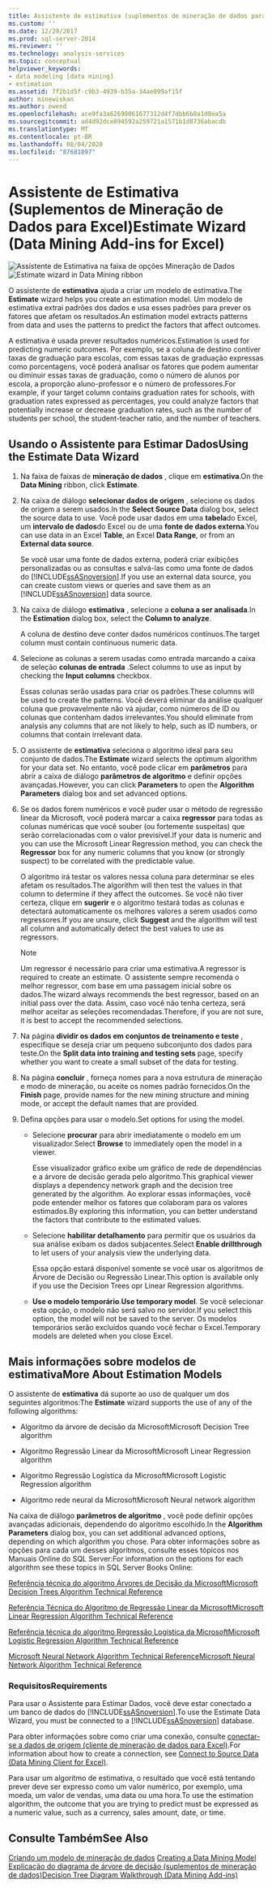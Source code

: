 ```yaml
---
title: Assistente de estimativa (suplementos de mineração de dados para Excel) | Microsoft Docs
ms.custom: ''
ms.date: 12/29/2017
ms.prod: sql-server-2014
ms.reviewer: ''
ms.technology: analysis-services
ms.topic: conceptual
helpviewer_keywords:
- data modeling [data mining]
- estimation
ms.assetid: 7f2b1d5f-c9b3-4939-b35a-34ae099af15f
author: minewiskan
ms.author: owend
ms.openlocfilehash: ace9fa3a62690061677312d4f7dbb6b8a1d0ea5a
ms.sourcegitcommit: ad4d92dce894592a259721a1571b1d8736abacdb
ms.translationtype: MT
ms.contentlocale: pt-BR
ms.lasthandoff: 08/04/2020
ms.locfileid: "87681897"
---
```

# <a name="estimate-wizard-data-mining-add-ins-for-excel"></a><span data-ttu-id="82ff6-102">Assistente de Estimativa (Suplementos de Mineração de Dados para Excel)</span><span class="sxs-lookup"><span data-stu-id="82ff6-102">Estimate Wizard (Data Mining Add-ins for Excel)</span></span>
  <span data-ttu-id="82ff6-103">![Assistente de Estimativa na faixa de opções Mineração de Dados](media/dmc-estimate.gif "Assistente de Estimativa na faixa de opções Mineração de Dados")</span><span class="sxs-lookup"><span data-stu-id="82ff6-103">![Estimate wizard in Data Mining ribbon](media/dmc-estimate.gif "Estimate wizard in Data Mining ribbon")</span></span>  
  
 <span data-ttu-id="82ff6-104">O assistente de **estimativa** ajuda a criar um modelo de estimativa.</span><span class="sxs-lookup"><span data-stu-id="82ff6-104">The **Estimate** wizard helps you create an estimation model.</span></span> <span data-ttu-id="82ff6-105">Um modelo de estimativa extrai padrões dos dados e usa esses padrões para prever os fatores que afetam os resultados.</span><span class="sxs-lookup"><span data-stu-id="82ff6-105">An estimation model extracts patterns from data and uses the patterns to predict the factors that affect outcomes.</span></span>  
  
 <span data-ttu-id="82ff6-106">A estimativa é usada prever resultados numéricos.</span><span class="sxs-lookup"><span data-stu-id="82ff6-106">Estimation is used for predicting numeric outcomes.</span></span> <span data-ttu-id="82ff6-107">Por exemplo, se a coluna de destino contiver taxas de graduação para escolas, com essas taxas de graduação expressas como porcentagens, você poderá analisar os fatores que podem aumentar ou diminuir essas taxas de graduação, como o número de alunos por escola, a proporção aluno-professor e o número de professores.</span><span class="sxs-lookup"><span data-stu-id="82ff6-107">For example, if your target column contains graduation rates for schools, with graduation rates expressed as percentages, you could analyze factors that potentially increase or decrease graduation rates, such as the number of students per school, the student-teacher ratio, and the number of teachers.</span></span>  
  
## <a name="using-the-estimate-data-wizard"></a><span data-ttu-id="82ff6-108">Usando o Assistente para Estimar Dados</span><span class="sxs-lookup"><span data-stu-id="82ff6-108">Using the Estimate Data Wizard</span></span>  
  
1.  <span data-ttu-id="82ff6-109">Na faixa de faixas de **mineração de dados** , clique em **estimativa**.</span><span class="sxs-lookup"><span data-stu-id="82ff6-109">On the **Data Mining** ribbon, click **Estimate**.</span></span>  
  
2.  <span data-ttu-id="82ff6-110">Na caixa de diálogo **selecionar dados de origem** , selecione os dados de origem a serem usados.</span><span class="sxs-lookup"><span data-stu-id="82ff6-110">In the **Select Source Data** dialog box, select the source data to use.</span></span> <span data-ttu-id="82ff6-111">Você pode usar dados em uma **tabela**do Excel, um **intervalo de dados**do Excel ou de uma **fonte de dados externa**.</span><span class="sxs-lookup"><span data-stu-id="82ff6-111">You can use data in an Excel **Table**, an Excel **Data Range**, or from an **External data source**.</span></span>  
  
     <span data-ttu-id="82ff6-112">Se você usar uma fonte de dados externa, poderá criar exibições personalizadas ou as consultas e salvá-las como uma fonte de dados do [!INCLUDE[ssASnoversion](../includes/ssasnoversion-md.md)].</span><span class="sxs-lookup"><span data-stu-id="82ff6-112">If you use an external data source, you can create custom views or queries and save them as an [!INCLUDE[ssASnoversion](../includes/ssasnoversion-md.md)] data source.</span></span>  
  
3.  <span data-ttu-id="82ff6-113">Na caixa de diálogo **estimativa** , selecione a **coluna a ser analisada**.</span><span class="sxs-lookup"><span data-stu-id="82ff6-113">In the **Estimation** dialog box, select the **Column to analyze**.</span></span>  
  
     <span data-ttu-id="82ff6-114">A coluna de destino deve conter dados numéricos contínuos.</span><span class="sxs-lookup"><span data-stu-id="82ff6-114">The target column must contain continuous numeric data.</span></span>  
  
4.  <span data-ttu-id="82ff6-115">Selecione as colunas a serem usadas como entrada marcando a caixa de seleção **colunas de entrada** .</span><span class="sxs-lookup"><span data-stu-id="82ff6-115">Select columns to use as input by checking the **Input columns** checkbox.</span></span>  
  
     <span data-ttu-id="82ff6-116">Essas colunas serão usadas para criar os padrões.</span><span class="sxs-lookup"><span data-stu-id="82ff6-116">These columns will be used to create the patterns.</span></span> <span data-ttu-id="82ff6-117">Você deverá eliminar da análise qualquer coluna que provavelmente não vá ajudar, como números de ID ou colunas que contenham dados irrelevantes.</span><span class="sxs-lookup"><span data-stu-id="82ff6-117">You should eliminate from analysis any columns that are not likely to help, such as ID numbers, or columns that contain irrelevant data.</span></span>  
  
5.  <span data-ttu-id="82ff6-118">O assistente de **estimativa** seleciona o algoritmo ideal para seu conjunto de dados.</span><span class="sxs-lookup"><span data-stu-id="82ff6-118">The **Estimate** wizard selects the optimum algorithm for your data set.</span></span> <span data-ttu-id="82ff6-119">No entanto, você pode clicar em **parâmetros** para abrir a caixa de diálogo **parâmetros de algoritmo** e definir opções avançadas.</span><span class="sxs-lookup"><span data-stu-id="82ff6-119">However, you can click **Parameters** to open the **Algorithm Parameters** dialog box and set advanced options.</span></span>  
  
6.  <span data-ttu-id="82ff6-120">Se os dados forem numéricos e você puder usar o método de regressão linear da Microsoft, você poderá marcar a caixa **regressor** para todas as colunas numéricas que você souber (ou fortemente suspeitas) que serão correlacionadas com o valor previsível.</span><span class="sxs-lookup"><span data-stu-id="82ff6-120">If your data is numeric and you can use the Microsoft Linear Regression method, you can check the **Regressor** box for any numeric columns that you know (or strongly suspect) to be correlated with the predictable value.</span></span>  
  
     <span data-ttu-id="82ff6-121">O algoritmo irá testar os valores nessa coluna para determinar se eles afetam os resultados.</span><span class="sxs-lookup"><span data-stu-id="82ff6-121">The algorithm will then test the values in that column to determine if they affect the outcomes.</span></span> <span data-ttu-id="82ff6-122">Se você não tiver certeza, clique em **sugerir** e o algoritmo testará todas as colunas e detectará automaticamente os melhores valores a serem usados como regressores.</span><span class="sxs-lookup"><span data-stu-id="82ff6-122">If you are unsure, click **Suggest** and the algorithm will test all column and automatically detect the best values to use as regressors.</span></span>  
  
    > [!NOTE]  
    >  <span data-ttu-id="82ff6-123">Um regressor é necessário para criar uma estimativa.</span><span class="sxs-lookup"><span data-stu-id="82ff6-123">A regressor is required to create an estimate.</span></span> <span data-ttu-id="82ff6-124">O assistente sempre recomenda o melhor regressor, com base em uma passagem inicial sobre os dados.</span><span class="sxs-lookup"><span data-stu-id="82ff6-124">The wizard always recommends the best regressor, based on an initial pass over the data.</span></span> <span data-ttu-id="82ff6-125">Assim, caso você não tenha certeza, será melhor aceitar as seleções recomendadas.</span><span class="sxs-lookup"><span data-stu-id="82ff6-125">Therefore, if you are not sure, it is best to accept the recommended selections.</span></span>  
  
7.  <span data-ttu-id="82ff6-126">Na página **dividir os dados em conjuntos de treinamento e teste** , especifique se deseja criar um pequeno subconjunto dos dados para teste.</span><span class="sxs-lookup"><span data-stu-id="82ff6-126">On the **Split data into training and testing sets** page, specify whether you want to create a small subset of the data for testing.</span></span>  
  
8.  <span data-ttu-id="82ff6-127">Na página **concluir** , forneça nomes para a nova estrutura de mineração e modo de mineração, ou aceite os nomes padrão fornecidos.</span><span class="sxs-lookup"><span data-stu-id="82ff6-127">On the **Finish** page, provide names for the new mining structure and mining mode, or accept the default names that are provided.</span></span>  
  
9. <span data-ttu-id="82ff6-128">Defina opções para usar o modelo.</span><span class="sxs-lookup"><span data-stu-id="82ff6-128">Set options for using the model.</span></span>  
  
    -   <span data-ttu-id="82ff6-129">Selecione **procurar** para abrir imediatamente o modelo em um visualizador.</span><span class="sxs-lookup"><span data-stu-id="82ff6-129">Select **Browse** to immediately open the model in a viewer.</span></span>  
  
         <span data-ttu-id="82ff6-130">Esse visualizador gráfico exibe um gráfico de rede de dependências e a árvore de decisão gerada pelo algoritmo.</span><span class="sxs-lookup"><span data-stu-id="82ff6-130">This graphical viewer displays a dependency network graph and the decision tree generated by the algorithm.</span></span> <span data-ttu-id="82ff6-131">Ao explorar essas informações, você pode entender melhor os fatores que colaboram para os valores estimados.</span><span class="sxs-lookup"><span data-stu-id="82ff6-131">By exploring this information, you can better understand the factors that contribute to the estimated values.</span></span>  
  
    -   <span data-ttu-id="82ff6-132">Selecione **habilitar detalhamento** para permitir que os usuários da sua análise exibam os dados subjacentes.</span><span class="sxs-lookup"><span data-stu-id="82ff6-132">Select **Enable drillthrough** to let users of your analysis view the underlying data.</span></span>  
  
         <span data-ttu-id="82ff6-133">Essa opção estará disponível somente se você usar os algoritmos de Árvore de Decisão ou Regressão Linear.</span><span class="sxs-lookup"><span data-stu-id="82ff6-133">This option is available only if you use the Decision Trees opr Linear Regression algorithms.</span></span>  
  
    -   <span data-ttu-id="82ff6-134">**Use o modelo temporário**.</span><span class="sxs-lookup"><span data-stu-id="82ff6-134">**Use temporary model**.</span></span> <span data-ttu-id="82ff6-135">Se você selecionar esta opção, o modelo não será salvo no servidor.</span><span class="sxs-lookup"><span data-stu-id="82ff6-135">If you select this option, the model will not be saved to the server.</span></span> <span data-ttu-id="82ff6-136">Os modelos temporários serão excluídos quando você fechar o Excel.</span><span class="sxs-lookup"><span data-stu-id="82ff6-136">Temporary models are deleted when you close Excel.</span></span>  
  
## <a name="more-about-estimation-models"></a><span data-ttu-id="82ff6-137">Mais informações sobre modelos de estimativa</span><span class="sxs-lookup"><span data-stu-id="82ff6-137">More About Estimation Models</span></span>  
 <span data-ttu-id="82ff6-138">O assistente de **estimativa** dá suporte ao uso de qualquer um dos seguintes algoritmos:</span><span class="sxs-lookup"><span data-stu-id="82ff6-138">The **Estimate** wizard supports the use of any of the following algorithms:</span></span>  
  
-   <span data-ttu-id="82ff6-139">Algoritmo da árvore de decisão da Microsoft</span><span class="sxs-lookup"><span data-stu-id="82ff6-139">Microsoft Decision Tree algorithm</span></span>  
  
-   <span data-ttu-id="82ff6-140">Algoritmo Regressão Linear da Microsoft</span><span class="sxs-lookup"><span data-stu-id="82ff6-140">Microsoft Linear Regression algorithm</span></span>  
  
-   <span data-ttu-id="82ff6-141">Algoritmo Regressão Logística da Microsoft</span><span class="sxs-lookup"><span data-stu-id="82ff6-141">Microsoft Logistic Regression algorithm</span></span>  
  
-   <span data-ttu-id="82ff6-142">Algoritmo rede neural da Microsoft</span><span class="sxs-lookup"><span data-stu-id="82ff6-142">Microsoft Neural network algorithm</span></span>  
  
 <span data-ttu-id="82ff6-143">Na caixa de diálogo **parâmetros de algoritmo** , você pode definir opções avançadas adicionais, dependendo do algoritmo escolhido.</span><span class="sxs-lookup"><span data-stu-id="82ff6-143">In the **Algorithm Parameters** dialog box, you can set additional advanced options, depending on which algorithm you chose.</span></span> <span data-ttu-id="82ff6-144">Para obter informações sobre as opções para cada um desses algoritmos, consulte esses tópicos nos Manuais Online do SQL Server:</span><span class="sxs-lookup"><span data-stu-id="82ff6-144">For information on the options for each algorithm see these topics in SQL Server Books Online:</span></span>  
  
 [<span data-ttu-id="82ff6-145">Referência técnica do algoritmo Árvores de Decisão da Microsoft</span><span class="sxs-lookup"><span data-stu-id="82ff6-145">Microsoft Decision Trees Algorithm Technical Reference</span></span>](data-mining/microsoft-decision-trees-algorithm-technical-reference.md)  
  
 [<span data-ttu-id="82ff6-146">Referência Técnica do Algoritmo de Regressão Linear da Microsoft</span><span class="sxs-lookup"><span data-stu-id="82ff6-146">Microsoft Linear Regression Algorithm Technical Reference</span></span>](data-mining/microsoft-linear-regression-algorithm-technical-reference.md)  
  
 [<span data-ttu-id="82ff6-147">Referência técnica do algoritmo Regressão Logística da Microsoft</span><span class="sxs-lookup"><span data-stu-id="82ff6-147">Microsoft Logistic Regression Algorithm Technical Reference</span></span>](data-mining/microsoft-logistic-regression-algorithm-technical-reference.md)  
  
 [<span data-ttu-id="82ff6-148">Microsoft Neural Network Algorithm Technical Reference</span><span class="sxs-lookup"><span data-stu-id="82ff6-148">Microsoft Neural Network Algorithm Technical Reference</span></span>](data-mining/microsoft-neural-network-algorithm-technical-reference.md)  
  
### <a name="requirements"></a><span data-ttu-id="82ff6-149">Requisitos</span><span class="sxs-lookup"><span data-stu-id="82ff6-149">Requirements</span></span>  
 <span data-ttu-id="82ff6-150">Para usar o Assistente para Estimar Dados, você deve estar conectado a um banco de dados do [!INCLUDE[ssASnoversion](../includes/ssasnoversion-md.md)].</span><span class="sxs-lookup"><span data-stu-id="82ff6-150">To use the Estimate Data Wizard, you must be connected to a [!INCLUDE[ssASnoversion](../includes/ssasnoversion-md.md)] database.</span></span>  
  
 <span data-ttu-id="82ff6-151">Para obter informações sobre como criar uma conexão, consulte [conectar-se a dados de origem &#40;cliente de mineração de dados para Excel&#41;](connect-to-source-data-data-mining-client-for-excel.md).</span><span class="sxs-lookup"><span data-stu-id="82ff6-151">For information about how to create a connection, see [Connect to Source Data &#40;Data Mining Client for Excel&#41;](connect-to-source-data-data-mining-client-for-excel.md).</span></span>  
  
 <span data-ttu-id="82ff6-152">Para usar um algoritmo de estimativa, o resultado que você está tentando prever deve ser expresso como um valor numérico, por exemplo, uma moeda, um valor de vendas, uma data ou uma hora.</span><span class="sxs-lookup"><span data-stu-id="82ff6-152">To use the estimation algorithm, the outcome that you are trying to predict must be expressed as a numeric value, such as a currency, sales amount, date, or time.</span></span>  
  
## <a name="see-also"></a><span data-ttu-id="82ff6-153">Consulte Também</span><span class="sxs-lookup"><span data-stu-id="82ff6-153">See Also</span></span>  
 <span data-ttu-id="82ff6-154">[Criando um modelo de mineração de dados](creating-a-data-mining-model.md) </span><span class="sxs-lookup"><span data-stu-id="82ff6-154">[Creating a Data Mining Model](creating-a-data-mining-model.md) </span></span>  
 [<span data-ttu-id="82ff6-155">Explicação do diagrama de árvore de decisão &#40;suplementos de mineração de dados&#41;</span><span class="sxs-lookup"><span data-stu-id="82ff6-155">Decision Tree Diagram Walkthrough  &#40;Data Mining Add-ins&#41;</span></span>](decision-tree-diagram-walkthrough-data-mining-add-ins.md)  
  
  
